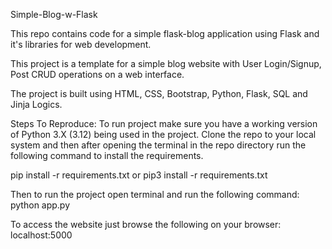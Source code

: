 Simple-Blog-w-Flask

This repo contains code for a simple flask-blog application using Flask and it's libraries for web development.

This project is a template for a simple blog website with User Login/Signup, Post CRUD operations on a web interface.

The project is built using HTML, CSS, Bootstrap, Python, Flask, SQL and Jinja Logics.


Steps To Reproduce:
To run project make sure you have a working version of Python 3.X (3.12) being used in the project. Clone the repo to your local system and then after opening the terminal in the repo directory run the following command to install the requirements.

pip install -r requirements.txt
    or
pip3 install -r requirements.txt

Then to run the project open terminal and run the following command:
python app.py

To access the website just browse the following on your browser:
localhost:5000